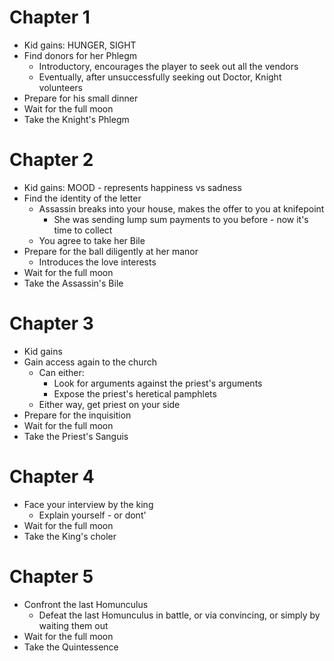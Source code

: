 # Chapter 1 
- Kid gains: HUNGER, SIGHT
- Find donors for her Phlegm
	- Introductory, encourages the player to seek out all the vendors
	- Eventually, after unsuccessfully seeking out Doctor, Knight volunteers
- Prepare for his small dinner
- Wait for the full moon
- Take the Knight's Phlegm
# Chapter 2
- Kid gains: MOOD - represents happiness vs sadness
- Find the identity of the letter
	- Assassin breaks into your house, makes the offer to you at knifepoint
		- She was sending lump sum payments to you before - now it's time to collect
	- You agree to take her Bile
- Prepare for the ball diligently at her manor
	- Introduces the love interests
- Wait for the full moon
- Take the Assassin's Bile
# Chapter 3
- Kid gains
- Gain access again to the church
	- Can either:
		- Look for arguments against the priest's arguments
		- Expose the priest's heretical pamphlets
	- Either way, get priest on your side
- Prepare for the inquisition
- Wait for the full moon
- Take the Priest's Sanguis
# Chapter 4
- Face your interview by the king
	- Explain yourself - or dont'
- Wait for the full moon
- Take the King's choler
# Chapter 5
- Confront the last Homunculus
	- Defeat the last Homunculus in battle, or via convincing, or simply by waiting them out
- Wait for the full moon
- Take the Quintessence